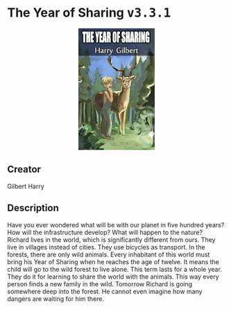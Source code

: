 
# The Year of Sharing <kbd>v3.3.1</kbd>

<center>
  <img src="./cover-1024.jpg"/>
</center>

## Creator
Gilbert Harry

## Description
Have you ever wondered what will be with our planet in five hundred years? How will the infrastructure develop? What will happen to the nature? Richard lives in the world, which is significantly different from ours. They live in villages instead of cities. They use bicycles as transport. In the forests, there are only wild animals. Every inhabitant of this world must bring his Year of Sharing when he reaches the age of twelve. It means the child will go to the wild forest to live alone. This term lasts for a whole year. They do it for learning to share the world with the animals. This way every person finds a new family in the wild. Tomorrow Richard is going somewhere deep into the forest. He cannot even imagine how many dangers are waiting for him there.
